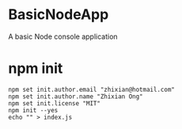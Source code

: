 # BasicNodeApp

A basic Node console application

# npm init

```
npm set init.author.email "zhixian@hotmail.com"
npm set init.author.name "Zhixian Ong"
npm set init.license "MIT"
npm init --yes
echo "" > index.js
```